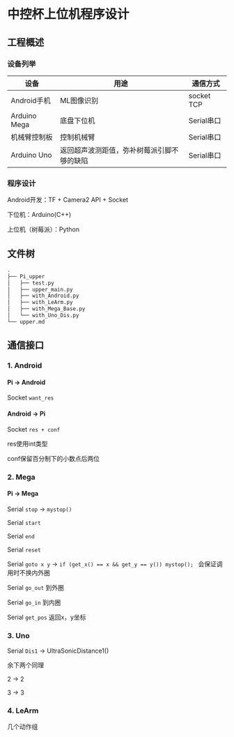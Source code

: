 # 中控杯上位机程序设计

## 工程概述

### 设备列举

| 设备         | 用途                                       | 通信方式   |
| ------------ | ------------------------------------------ | ---------- |
| Android手机  | ML图像识别                                 | socket TCP |
| Arduino Mega | 底盘下位机                                 | Serial串口 |
| 机械臂控制板 | 控制机械臂                                 | Serial串口 |
| Arduino Uno  | 返回超声波测距值，弥补树莓派引脚不够的缺陷 | Serial串口 |

### 程序设计

Android开发：TF + Camera2 API + Socket

下位机：Arduino(C++)

上位机（树莓派）：Python

## 文件树

```bash
.
├── Pi_upper
│   ├── test.py
│   ├── upper_main.py
│   ├── with_Android.py
│   ├── with_LeArm.py
│   ├── with_Mega_Base.py
│   └── with_Uno_Dis.py
└── upper.md
```

## 通信接口

### 1. Android

#### Pi -> Android

Socket `want_res`

#### Android -> Pi

Socket `res + conf`

res使用int类型

conf保留百分制下的小数点后两位

### 2. Mega

#### Pi -> Mega

Serial `stop` -> `mystop()`

Serial `start`

Serial `end`

Serial `reset`

Serial `goto x y` -> `if (get_x() == x && get_y == y()) mystop(); ` 会保证调用时不换内外圈

Serial `go_out` 到外圈

Serial `go_in` 到内圈

Serial `get_pos` 返回x，y坐标

### 3. Uno

Serial `Dis1` -> UltraSonicDistance1()

余下两个同理

2 -> 2

3 -> 3

### 4. LeArm

几个动作组


